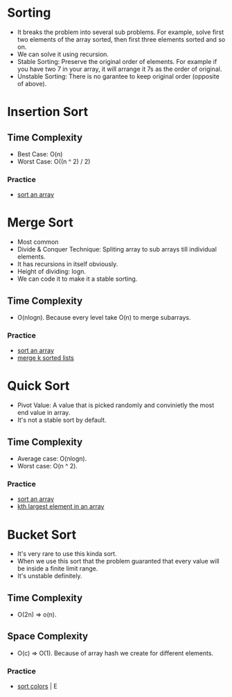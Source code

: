 # Sorting
-  It breaks the problem into several sub problems. For example, solve first two elements of the array sorted, then first three elements sorted and so on.
- We can solve it using recursion.
- Stable Sorting: Preserve the original order of elements. For example if you have two 7 in your array, it will arrange it 7s as the order of original.
- Unstable Sorting: There is no garantee to keep original order (opposite of above).

# Insertion Sort

## Time Complexity
- Best Case: O(n)
- Worst Case: O((n ^ 2) / 2)

### Practice
- [sort an array](https://leetcode.com/problems/sort-an-array/)

# Merge Sort
- Most common
- Divide & Conquer Technique: Spliting array to sub arrays till individual elements.
- It has recursions in itself obviously.
- Height of dividing: logn.
- We can code it to make it a stable sorting.

## Time Complexity
- O(nlogn). Because every level take O(n) to merge subarrays.

### Practice
- [sort an array](https://leetcode.com/problems/sort-an-array/)
- [merge k sorted lists](https://leetcode.com/problems/merge-k-sorted-lists/)

# Quick Sort
- Pivot Value: A value that is picked randomly and convinietly the most end value in array.
- It's not a stable sort by default.

## Time Complexity
- Average case: O(nlogn).
- Worst case: O(n ^ 2).

### Practice
- [sort an array](https://leetcode.com/problems/sort-an-array/)
- [kth largest element in an array](https://leetcode.com/problems/kth-largest-element-in-an-array/)

# Bucket Sort
- It's very rare to use this kinda sort.
- When we use this sort that the problem guaranted that every value will be inside a finite limit range.
- It's unstable definitely.

## Time Complexity
- O(2n) => o(n).

## Space Complexity
- O(c) => O(1). Because of array hash we create for different elements.

### Practice
- [sort colors](https://leetcode.com/problems/sort-colors/) | E